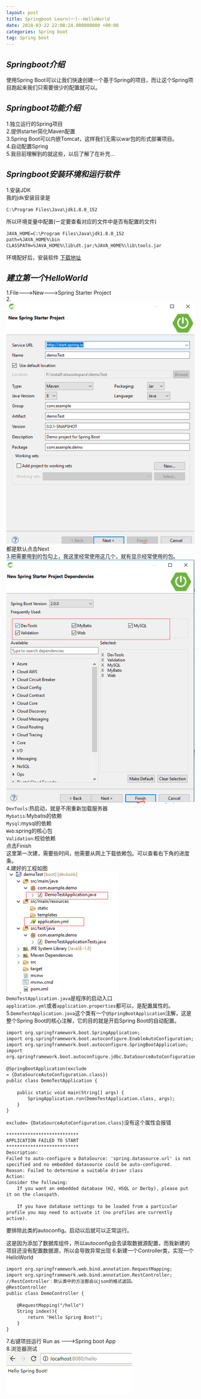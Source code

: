 ```yaml
---
layout: post
title: Springboot Learn(一)--HelloWorld
date: 2018-03-22 22:08:24.000000000 +09:00
categories: Spring boot 
tag: Spring boot
---
```

## _Springboot介绍_<br>
使用Spring Boot可以让我们快速创建一个基于Spring的项目，而让这个Spring项目跑起来我们只需要很少的配置就可以。<br>
## _Springboot功能介绍_<br>
1.独立运行的Spring项目<br>
2.提供starter简化Maven配置<br>
3.Spring Boot可以内嵌Tomcat，这样我们无需以war包的形式部署项目。<br>
4.自动配置Spring <br>
5.我目前理解到的就这些，以后了解了在补充...<br>
## _Springboot安装环境和运行软件_
1.安装JDK<br>
我的jdk安装目录是<br>
```
C:\Program Files\Java\jdk1.8.0_152
```
所以环境变量中配置(一定要查看对应的文件中是否有配置的文件)
```
JAVA_HOME=C:\Program Files\Java\jdk1.8.0_152
path=%JAVA_HOME%\bin
CLASSPATH=%JAVA_HOME%\lib\dt.jar;%JAVA_HOME%\lib\tools.jar
```
环境配好后，安装软件
[下载地址](http://spring.io/tools/sts/)
## _建立第一个HelloWorld_
1.File--->New--->Spring Starter Project<br>
2.![image01](/images/start1.png)<br>都是默认点击Next<br>
3.把需要用到的包勾上，我这里经常使用这几个，就有显示经常使用的包。
![image02](/images/start2.png)
`DevTools`:热启动，就是不用重新加载服务器<br>
`Mybatis`:Mybatis的依赖<br>
`Mysql`:mysql的依赖<br>
`Web`:spring的核心包<br>
`Validation`:校验依赖<br>
点击Finish<br>
这里第一次建，需要些时间，他需要从网上下载依赖包。可以查看右下角的进度条。<br>
4.建好的工程如图<br>
![image03](/images/project1.png)<br>
`DemoTestApplication.java`是程序的启动入口<br>
`application.yml`或者`application.properties`都可以，是配置属性的。<br>
5.`DemoTestApplication.java`这个类有一个`@SpringBootApplication`注解，这是整个Spring Boot的核心注解，它的目的就是开启Spring Boot的自动配置。<br>
```
import org.springframework.boot.SpringApplication;
import org.springframework.boot.autoconfigure.EnableAutoConfiguration;
import org.springframework.boot.autoconfigure.SpringBootApplication;
import org.springframework.boot.autoconfigure.jdbc.DataSourceAutoConfiguration;

@SpringBootApplication(exclude
= {DataSourceAutoConfiguration.class})
public class DemoTestApplication {

	public static void main(String[] args) {
		SpringApplication.run(DemoTestApplication.class, args);
	}
}
```

`exclude= {DataSourceAutoConfiguration.class}`没有这个属性会报错

```
***************************
APPLICATION FAILED TO START
***************************
Description:
Failed to auto-configure a DataSource: 'spring.datasource.url' is not specified and no embedded datasource could be auto-configured.
Reason: Failed to determine a suitable driver class
Action:
Consider the following:
	If you want an embedded database (H2, HSQL or Derby), please put it on the classpath.

	If you have database settings to be loaded from a particular profile you may need to activate it (no profiles are currently active).
```
要排除此类的autoconfig。启动以后就可以正常运行。

这是因为添加了数据库组件，所以autoconfig会去读取数据源配置，而我新建的项目还没有配置数据源，所以会导致异常出现
6.新建一个Controller类，实现一个HelloWorld
```
import org.springframework.web.bind.annotation.RequestMapping;
import org.springframework.web.bind.annotation.RestController;
//RestController：默认类中的方法都会以json的格式返回。
@RestController
public class DemoController {
	
	@RequestMapping("/hello")
	String index(){
        return "Hello Spring Boot!";
	}
}
```
7.右键项目运行 Run as --->Spring boot App<br>
8.浏览器测试<br>
![image04](/images/success1.png)


